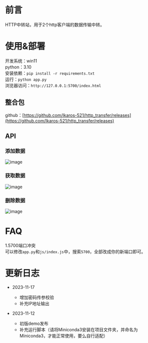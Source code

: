 # 前言
HTTP中转站，用于2个http客户端的数据传输中转。  

# 使用&部署
开发系统：win11  
python：3.10  
安装依赖：`pip install -r requirements.txt`  
运行：`python app.py`  
浏览器访问：`http://127.0.0.1:5700/index.html`  

## 整合包

github：[https://github.com/Ikaros-521/http_transfer/releases](https://github.com/Ikaros-521/http_transfer/releases)  

## API

### 添加数据
![image](https://github.com/Ikaros-521/http_transfer/assets/40910637/b7d5ba45-2f92-4aad-bb5c-10914ee02767)

### 获取数据
![image](https://github.com/Ikaros-521/http_transfer/assets/40910637/7375a398-fa5a-4520-a491-ba44ffbb40c3)

### 删除数据
![image](https://github.com/Ikaros-521/http_transfer/assets/40910637/49f33fa8-9253-4154-9fb4-4558e29a32c4)


# FAQ

1.5700端口冲突  
可以修改`app.py`和`js/index.js`中，搜索`5700`，全部改成你的新端口即可。  

# 更新日志

- 2023-11-17
  - 增加密码传参校验
  - 补充IP地址输出

- 2023-11-12
  - 初版demo发布
  - 补充运行脚本（请将Miniconda3安装在项目文件夹，并命名为Miniconda3，才能正常使用，要么自行适配）
